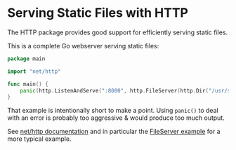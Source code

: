 # Serving Static Files with HTTP

The HTTP package provides good support for efficiently serving static files.

This is a complete Go webserver serving static files:

```go
package main

import "net/http"

func main() {
	panic(http.ListenAndServe(":8080", http.FileServer(http.Dir("/usr/share/doc"))))
}
```

That example is intentionally short to make a point.  Using `panic()` to deal with an error is probably too aggressive & would produce too much output.

See [net/http documentation](http://golang.org/pkg/net/http/) and in particular the [FileServer example](http://golang.org/pkg/net/http/#example_FileServer) for a more typical example.